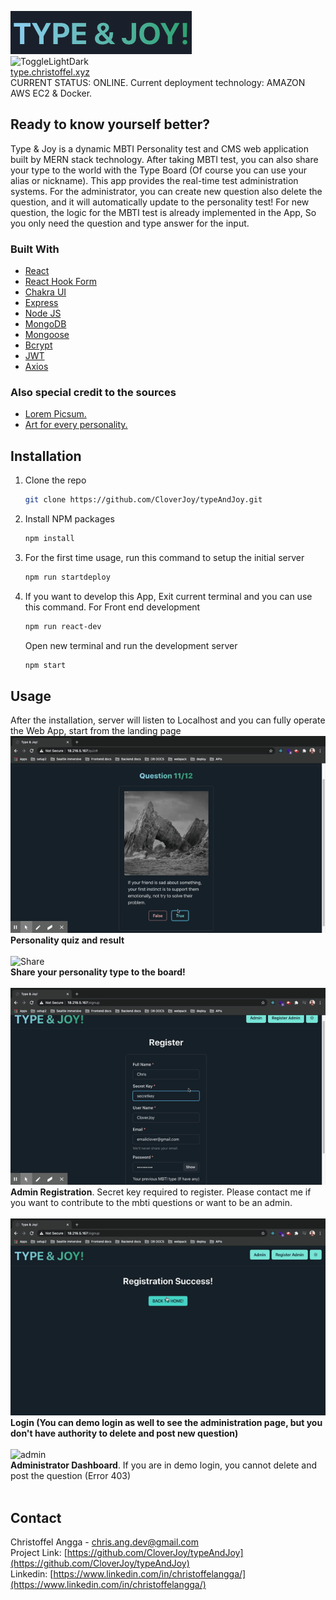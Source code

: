 ![typeAndJoy](https://raw.githubusercontent.com/CloverJoy/typeAndJoy/master/assets/tnj.png)
<br />
![ToggleLightDark](https://i.imgur.com/mm5AQNG.gif)
<br/>
[type.christoffel.xyz](http://type.christoffel.xyz/)
<br/>
CURRENT STATUS: ONLINE. Current deployment technology: AMAZON AWS EC2 & Docker.
<br/>
## Ready to know yourself better?
Type & Joy is a dynamic MBTI Personality test and CMS web application built by MERN stack technology.
After taking MBTI test, you can also share your type to the world with the Type Board (Of course you can use your alias or nickname).
This app provides the real-time test administration systems. For the administrator, you can create new question also delete the question, and it will automatically update to the personality test! For new question, the logic for the MBTI test is already implemented in the App, So you only need the question and type answer for the input.
### Built With
* [React](https://reactjs.org/)
* [React Hook Form](https://react-hook-form.com/)
* [Chakra UI](https://chakra-ui.com/)
* [Express](http://expressjs.com/)
* [Node JS](http://nodejs.org/)
* [MongoDB](https://www.mongodb.com/)
* [Mongoose](https://mongoosejs.com/)
* [Bcrypt](https://github.com/kelektiv/node.bcrypt.js#readme)
* [JWT](https://jwt.io/)
* [Axios](https://github.com/axios/axios)
### Also special credit to the sources
* [Lorem Picsum.](https://picsum.photos/)
* [Art for every personality.](https://patronart.com/blog/art-myers-briggs-personality-type/)

## Installation
1. Clone the repo
   ```sh
   git clone https://github.com/CloverJoy/typeAndJoy.git
   ```
2. Install NPM packages
   ```sh
   npm install
   ```
3. For the first time usage, run this command to setup the initial server
   ```sh
   npm run startdeploy
   ```
4. If you want to develop this App, Exit current terminal and you can use this command.
   For Front end development
   ```sh
   npm run react-dev
   ```
   Open new terminal and run the development server
   ```sh
   npm start
   ```
## Usage
After the installation, server will listen to Localhost and you can fully operate the Web App, start from the landing page
<br/>
![Personality test](https://raw.githubusercontent.com/CloverJoy/typeAndJoy/master/assets/quiz.gif)
<br/>
**Personality quiz and result**
<br/>
<br/>
![Share](https://raw.githubusercontent.com/CloverJoy/typeAndJoy/master/assets/share.gif)
<br/>
**Share your personality type to the board!**
<br/>
<br/>
![Register](https://raw.githubusercontent.com/CloverJoy/typeAndJoy/master/assets/register.gif)
<br/>
**Admin Registration**. Secret key required to register. Please contact me if you want to contribute to the mbti questions or want to be an admin. 
<br/>
<br/>
![Share](https://raw.githubusercontent.com/CloverJoy/typeAndJoy/master/assets/login.gif)
<br/>
**Login (You can demo login as well to see the administration page, but you don't have authority to delete and post new question)**
<br/>
<br/>
![admin](https://raw.githubusercontent.com/CloverJoy/typeAndJoy/master/assets/admincmsreduced.gif)
<br/>
**Administrator Dashboard**. If you are in demo login, you cannot delete and post the question (Error 403)
<br/>
<br/>
## Contact

Christoffel Angga - chris.ang.dev@gmail.com
<br/>
Project Link: [https://github.com/CloverJoy/typeAndJoy](https://github.com/CloverJoy/typeAndJoy)
<br/>
Linkedin: [https://www.linkedin.com/in/christoffelangga/](https://www.linkedin.com/in/christoffelangga/) 
